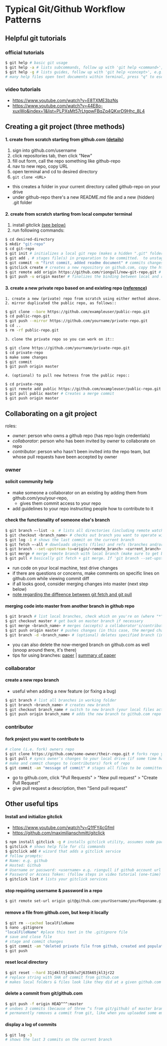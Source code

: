 # Typical Git/Github Workflow Patterns

## Helpful git tutorials
### official tutorials

```sh
$ git help # basic git usage
$ git help -a # lists subcommands, follow up with 'git help <command>', e.g. 'git help branch'
$ git help -g # lists guides, follow up with 'git help <concept>', e.g. 'git help workflows'
# many help files open text documents within terminal, press "q" to escape
```
### video tutorials
* https://www.youtube.com/watch?v=E8TXME3bzNs
* https://www.youtube.com/watch?v=44E8o-xuxWo&index=1&list=PLPXsMt57rLtgpwFBqZq4QKxrD9Hhc_8L4

## Creating a git project (three methods)

#### 1. create from scratch starting from github.com ([details](https://help.github.com/articles/creating-a-new-repository/))

1. sign into github.com/username  
2. click repositories tab, then click "New"  
3. fill out form, call the repo something like github-repo  
4. nav to new repo, copy URL  
5. open terminal and cd to desired directory  
6. `git clone <URL>`
  * this creates a folder in your current directory called github-repo on your drive
  * under github-repo there's a new README.md file and a new (hidden) .git folder

#### 2. create from scratch starting from local computer terminal
1. install gitclick [(see below)](https://github.com/riongull/notes/blob/master/git-github_notes.md#install-and-initialize-gitclick)
2. run following commands:
```sh
$ cd desired-directory
$ mkdir "git-repo"
$ cd git-repo
$ git init # initializes a local git repo (makes a hidden ".git" folder in your present directory), assumes git is installed on computer already
$ git add . # stages file(s) in preparation to be committed.  to unstage a file, use 'git reset HEAD README.MD’
$ git commit -m "first commit, added readme document" # commits changes in preparation to be pushed to github.com.  to remove this commit and modify the file, use 'git reset --soft HEAD~1' and commit and add the file again
$ gitclick create # creates a new repository on github.com, copy the https URL for next step
$ git remote add origin https://github.com/riongull/new-git-repo.git # initiates binding between newly-created github repo and your local machine's git repo
$ git push -u origin master # finalizes the binding between local and remote git repos. command is shorthand for git push origin master —-set-upstream, I think
```

#### 3. create a new private repo based on and existing repo ([reference](http://stackoverflow.com/a/30352360/6451948))
    1. create a new (private) repo from scratch using either method above.
    2. mirror duplicated the public repo, as follows::
```sh
$ git clone --bare https://github.com/exampleuser/public-repo.git
$ cd public-repo.git
$ git push --mirror https://github.com/yourname/private-repo.git
$ cd ..
$ rm -rf public-repo.git
```
    3. clone the private repo so you can work on it::
```sh
$ git clone https://github.com/yourname/private-repo.git
$ cd private-repo
$ make some changes
$ git commit
$ git push origin master
```
    4. (optional) to pull new hotness from the public repo::
```sh
$ cd private-repo
$ git remote add public https://github.com/exampleuser/public-repo.git
$ git pull public master # Creates a merge commit
$ git push origin master
```

## Collaborating on a git project
roles:
* _owner_: person who owns a github repo (has repo login credentials)
* _collaborator_: person who has been invited by owner to collaborate on repo
* _contributor_: person who hasn't been invited into the repo team, but whose pull requests have been accepted by owner  

### owner
#### solicit community help
* make someone a collaborator on an existing by adding them from github.com/you/your-repo,
  * gives them commit access to your repo
* add guidelines to your repo instructing people how to contribute to it

#### check the functionality of someone else's branch

```sh
$ git branch —-list -a  # lists all directories (including remote watching branches); use -r for just remote branches
$ git checkout <branch_name> # checks out branch you want to operate with.  Your local files are now changed to branch_name's files (can checkout remote repos)
$ git log -1 # shows the last commit on the current branch
$ git fetch —-all # downloads objects (files) and refs (branches and/or tags) from another repo (like github.com; your desktop git repo may not have them yet)
$ git branch --set-upstream-to=origin/<remote_branch> <current_branch> # (optional/if neccessary) sets up tracking (syncing ability) between a remote (e.g. github) repo and a local (on hard drive) repo
$ git merge # merge remote branch with local branch (make sure to get back on local branch before executing this)
$ git pull # basically git fetch + git merge. If 'git branch --set-upstream-to' is completed this will sync local_branch with remote_branch's changes
```
* run code on your local machine, test drive changes
* if there are questions or concerns, make comments on specific lines on github.com while viewing commit diff
* if all looks good, consider merging changes into master (next step below)
* [note regarding the diffeence between git fetch and git pull](http://stackoverflow.com/questions/14894768/git-fetch-vs-pull-merge-vs-rebase)

#### merging code into master from another branch in github repo
```sh
$ git branch # list local branches, check which on you're on (where "*" is)
$ git checkout master # get back on master branch if necessary
$ git merge <branch_name> # merges (accepts) a collaborator's/contributor's work into master, from <branch_name>
$ git push origin master # pushes changes (in this case, the merged changes) from local to remote
$ git branch -d <branch_name> # (optional) deletes specified branch (in this case, the merged branch) while you are on a different branch
```
* you can also delete the now-merged branch on github.com as well (snoop around there, it's there)
* tips for using branches: [paper](http://nvie.com/posts/a-successful-git-branching-model/) | [summary of paper](https://github.com/WalnutiQ/walnut/issues/62)

### collaborator
#### create a new repo branch
* useful when adding a new feature (or fixing a bug)

```sh
$ git branch # list all branches in working folder
$ git branch <branch_name> # creates new branch
$ git checkout branch_name # switch to new branch (your local files actually change)
$ git push origin branch_name # adds the new branch to github.com repo
```

### contributor
#### fork project you want to contribute to
```sh
# clone (i.e. fork) owners repo
$ git clone https://github.com/some-owner/their-repo.git # forks repo you want to work
$ git pull # syncs owner’s changes to your local drive (if some time has passed since clone)
# make and commit changes to (contributors) fork of repo
$ git commit -am "message of commit" # stages all files to be committed, then commits a branch with the message.
```
* go to github.com, click "Pull Requests" > "New pull request" > "Create Pull Request"
* give pull request a description, then "Send pull request"

## Other useful tips
#### Install and initialize gitclick
* https://www.youtube.com/watch?v=Q1fFY4cGfmI
* https://github.com/maximilianschmitt/gitclick

```sh
$ npm install gitclick -g # installs gitclick utility, assumes node package manager is installed
$ gitclick # shows help file for cli commands
$ gitclick add # wizard that adds a gitclick service
# follow prompts:
# Name: e.g. github
# Hosted: Github
# Username or password: <username> e.g. riongull if github account url is https://github.com/riongull
# Password or Access Token: (follow steps in video tutorial (one-time) to configure github with a secure access token for gitclick)
$ gitclick list # lists your gitclick services
```

#### stop requiring username & password in a repo
```sh
$ git remote set-url origin git@github.com:yourUsername/yourReponame.git
```
#### remove a file from github.com, but keep it locally
```sh
$ git rm --cached localFileName
$ nano .gitignore
"localFileName" #place this text in the .gitignore file
# save and close file
# stage and commit changes
$ git commit -am "deleted private file from github, created and populated .gitignore to ignore localFileName"
$ git push
```
#### reset local directory
```sh
$ git reset --hard 31j4klt5j43klu7j635k65jkl3jr22
# replace string with SHA of commit from github.com
# makes local folders & files look like they did at a given github.com commit

```
#### delete a commit from git/github.com
```sh
$ git push -f origin HEAD^^^:master
# undoes 3 commits (because of three ^s from git/github) of master branch (can designate other branch)
# permanently removes a commit from git, like when you uploaded some embarrassing stuff
```
#### display a log of commits
```sh
$ git log -3
# shows the last 3 commits on the current branch
```

